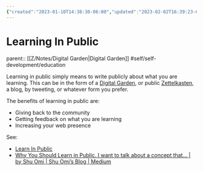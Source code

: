 ```yaml
---
{"created":"2023-01-10T14:38:30-06:00","updated":"2023-02-02T16:39:23-06:00","title":"Learning In Public","zettelgarden":true,"zettelType":"concept","dg-publish":true,"permalink":"/z/notes/learning-in-public/","dgPassFrontmatter":true}
---
```


# Learning In Public
parent:: [[Z/Notes/Digital Garden\|Digital Garden]]
#self/self-development/education 

Learning in public simply means to write publicly about what you are learning. This can be in the form of a [Digital Garden](Digital%20Garden.md), or public [Zettelkasten](Zettelkasten.md), a blog, by tweeting, or whatever form you prefer.

The benefits of learning in public are:
 - Giving back to the community
 - Getting feedback on what you are learning
 - Increasing your web presence


See: 
- [Learn In Public](https://www.swyx.io/learn-in-public)
- [Why You Should Learn in Public. I want to talk about a concept that… | by Shu Omi | Shu Omi’s Blog | Medium](https://medium.com/my-learning-journal/why-you-should-learn-in-public-4fd3a6239549)